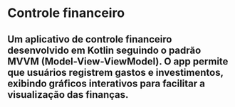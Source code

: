 ﻿# Controle financeiro
<div></div>

## Um aplicativo de controle financeiro desenvolvido em Kotlin seguindo o padrão MVVM (Model-View-ViewModel). O app permite que usuários registrem gastos e investimentos, exibindo gráficos interativos para facilitar a visualização das finanças.
